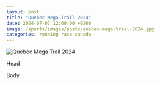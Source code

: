 ```yaml
---
layout: post
title: "Quebec Mega Trail 2024"
date: 2024-07-07 12:00:00 +0200
image: /sports/images/posts/quebec-mega-trail-2024.jpg
categories: running race canada
---
```


![Quebec Mega Trail 2024](/sports/images/posts/quebec-mega-trail-2024.jpg)

Head

<!-- more -->

Body
